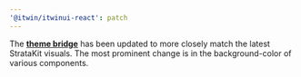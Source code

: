 ```yaml
---
'@itwin/itwinui-react': patch
---
```


The [**theme bridge**](https://github.com/iTwin/iTwinUI/wiki/StrataKit-theme-bridge) has been updated to more closely match the latest StrataKit visuals. The most prominent change is in the background-color of various components.
